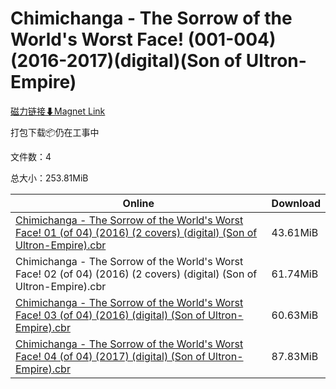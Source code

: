 # Chimichanga - The Sorrow of the World's Worst Face! (001-004)(2016-2017)(digital)(Son of Ultron-Empire)

[磁力链接⬇Magnet Link](magnet:?xt=urn:btih:232616ebfa78620b139ec25eb640a2057db7837c&dn=Chimichanga%20-%20The%20Sorrow%20of%20the%20World%27s%20Worst%20Face%21%20%28001-004%29%282016-2017%29%28digital%29%28Son%20of%20Ultron-Empire%29)

打包下载📦仍在工事中

文件数：4

总大小：253.81MiB

Online | Download
--- | ---
[Chimichanga - The Sorrow of the World's Worst Face! 01 (of 04) (2016) (2 covers) (digital) (Son of Ultron-Empire).cbr](https://github.com/alicewish/markdown/blob/master/comic/Chimichanga-Sorrow-of-Worlds-Worst-Face-01-of-04-2016-2-covers-digital-Son-of-Ultron-Empire-cbr.md) | 43.61MiB
Chimichanga - The Sorrow of the World's Worst Face! 02 (of 04) (2016) (2 covers) (digital) (Son of Ultron-Empire).cbr | 61.74MiB
[Chimichanga - The Sorrow of the World's Worst Face! 03 (of 04) (2016) (digital) (Son of Ultron-Empire).cbr](https://github.com/alicewish/markdown/blob/master/comic/Chimichanga-Sorrow-of-Worlds-Worst-Face-03-of-04-2016-digital-Son-of-Ultron-Empire-cbr.md) | 60.63MiB
[Chimichanga - The Sorrow of the World's Worst Face! 04 (of 04) (2017) (digital) (Son of Ultron-Empire).cbr](https://github.com/alicewish/markdown/blob/master/comic/Chimichanga-Sorrow-of-Worlds-Worst-Face-04-of-04-2017-digital-Son-of-Ultron-Empire-cbr.md) | 87.83MiB